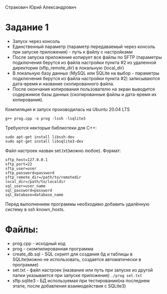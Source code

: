 Стракович Юрий Александрович

# Задание 1

+ Запуск через консоль
+ Единственный параметр (параметр передаваемый через консоль при запуске приложения) - путь к файлу с настройками
+ После запуска приложение копирует все файлы по SFTP (параметры подключения берутся из файла настройки пункта #2 из удаленной директории (sftp_remote_dir) в локальную (local_dir)
+ В локальную базу данных (MySQL или SQLite на выбор - параметры подключения берутся из файла настройки пункта #2) записываются дата-время и название скопированного файла.
+ После окончания копирования пользователю на экран выводится содержимое базы данных (скопированные файлы и дата-время их копирования).

Компиляция и запуск производилась на Ubuntu 20.04 LTS
```
g++ prog.cpp -o prog -lssh -lsqlite3
```
Требуются некторые библиотеки для С++:
```
sudo apt-get install libssh-dev
sudo apt-get install libsqlite3-dev
```

Файл настроек назван set.txt(можно любое).
Формат:
```
sftp_host=127.0.0.1
sftp_port=22
sftp_user=user
sftp_password=password
sftp_remote_dir=/path/to/remotedir
local_dir=/path/to/localdir
sql_user=user_name
sql_password=password
sql_database=database_name
```

Перед выполнением программы необходимо добавить удалённую систему в ssh known_hosts.

# Файлы:

+ prog.cpp - исходный код
+ prog - скомпилированная программа
+ create_db.sql - SQL скрипт для создания бд и таблицы в SQLite(можно не использовать, создается автоматически в программе)
+ set.txt - файл настроек (название или путь при запуске из другой папки указывается при запуске приложения) `./prog set.txt`
+ sftp.sqlite3 - БД используемая при тестировании(на последнем этапе, после добавления взаимодействия с SQLite3) 


